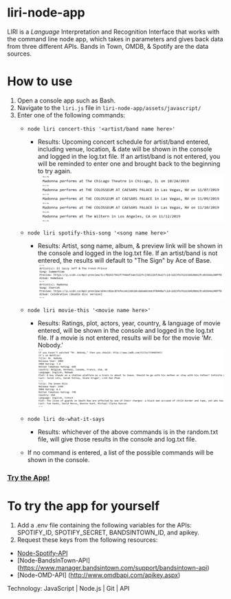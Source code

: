 # liri-node-app
LIRI is a _Language_ Interpretation and Recognition Interface that works with the command line node app, which takes in parameters and gives back data from three different APIs.  Bands in Town, OMDB, & Spotify are the data sources. 

# How to use
1. Open a console app such as Bash.
2. Navigate to the `liri.js` file in `liri-node-app/assets/javascript/`
3. Enter one of the following commands:
    * `node liri concert-this '<artist/band name here>'`
        * Results: Upcoming concert schedule for artist/band entered, including venue, location, & date will be shown in the console and logged in the log.txt file. If an artist/band is not entered, you will be reminded to enter one and brought back to the beginning to try again.
            ![alt text](./assets/images/concert4readMe.PNG "Concert Results")
    * `node liri spotify-this-song '<song name here>'`
        * Results: Artist, song name, album, & preview link will be shown in the console and logged in the log.txt file. If an artist/band is not entered, the results will default to "The Sign" by Ace of Base.
            ![alt text](./assets/images/spotify4readMe.PNG "Spotify Results")
    * `node liri movie-this '<movie name here>'`
        * Results: Ratings, plot, actors, year, country, & language of movie entered, will be shown in the console and logged in the log.txt file. If a movie is not entered, results will be for the movie 'Mr. Nobody.'
            ![alt text](./assets/images/movie4readMe.PNG "Movie Results")
    * `node liri do-what-it-says`
        * Results: whichever of the above commands is in the random.txt file, will give those results in the console and log.txt file.

    * If no command is entered, a list of the possible commands will be shown in the console.

### [Try the App!](https://github.com/Edestiny7/liri-node-app)
# To try the app for yourself
1. Add a .env file containing the following variables for the APIs: SPOTIFY_ID, SPOTIFY_SECRET, BANDSINTOWN_ID, and apikey.
2. Request these keys from the following resources:
* [Node-Spotify-API](https://www.npmjs.com/package/node-spotify-api)
* [Node-BandsInTown-API] (https://www.manager.bandsintown.com/support/bandsintown-api)
* [Node-OMD-API] (http://www.omdbapi.com/apikey.aspx)

Technology: JavaScript | Node.js | Git | API